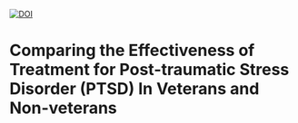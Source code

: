 <a href="https://zenodo.org/badge/latestdoi/589047648"><img src="https://zenodo.org/badge/589047648.svg" alt="DOI"></a>

# Comparing the Effectiveness of Treatment for Post-traumatic Stress Disorder (PTSD) In Veterans and Non-veterans
